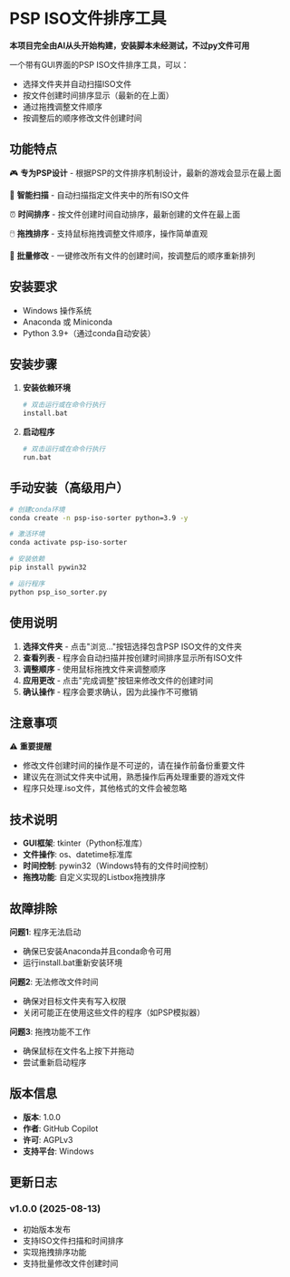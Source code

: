 # PSP ISO文件排序工具

**本项目完全由AI从头开始构建，安装脚本未经测试，不过py文件可用**

一个带有GUI界面的PSP ISO文件排序工具，可以：
- 选择文件夹并自动扫描ISO文件
- 按文件创建时间排序显示（最新的在上面）
- 通过拖拽调整文件顺序
- 按调整后的顺序修改文件创建时间

## 功能特点

🎮 **专为PSP设计** - 根据PSP的文件排序机制设计，最新的游戏会显示在最上面

📁 **智能扫描** - 自动扫描指定文件夹中的所有ISO文件

⏰ **时间排序** - 按文件创建时间自动排序，最新创建的文件在最上面

🖱️ **拖拽排序** - 支持鼠标拖拽调整文件顺序，操作简单直观

🔧 **批量修改** - 一键修改所有文件的创建时间，按调整后的顺序重新排列

## 安装要求

- Windows 操作系统
- Anaconda 或 Miniconda
- Python 3.9+（通过conda自动安装）

## 安装步骤

1. **安装依赖环境**
   ```bash
   # 双击运行或在命令行执行
   install.bat
   ```

2. **启动程序**
   ```bash
   # 双击运行或在命令行执行
   run.bat
   ```

## 手动安装（高级用户）

```bash
# 创建conda环境
conda create -n psp-iso-sorter python=3.9 -y

# 激活环境
conda activate psp-iso-sorter

# 安装依赖
pip install pywin32

# 运行程序
python psp_iso_sorter.py
```

## 使用说明

1. **选择文件夹** - 点击"浏览..."按钮选择包含PSP ISO文件的文件夹
2. **查看列表** - 程序会自动扫描并按创建时间排序显示所有ISO文件
3. **调整顺序** - 使用鼠标拖拽文件来调整顺序
4. **应用更改** - 点击"完成调整"按钮来修改文件的创建时间
5. **确认操作** - 程序会要求确认，因为此操作不可撤销

## 注意事项

⚠️ **重要提醒**
- 修改文件创建时间的操作是不可逆的，请在操作前备份重要文件
- 建议先在测试文件夹中试用，熟悉操作后再处理重要的游戏文件
- 程序只处理.iso文件，其他格式的文件会被忽略

## 技术说明

- **GUI框架**: tkinter（Python标准库）
- **文件操作**: os、datetime标准库
- **时间控制**: pywin32（Windows特有的文件时间控制）
- **拖拽功能**: 自定义实现的Listbox拖拽排序

## 故障排除

**问题1**: 程序无法启动
- 确保已安装Anaconda并且conda命令可用
- 运行install.bat重新安装环境

**问题2**: 无法修改文件时间
- 确保对目标文件夹有写入权限
- 关闭可能正在使用这些文件的程序（如PSP模拟器）

**问题3**: 拖拽功能不工作
- 确保鼠标在文件名上按下并拖动
- 尝试重新启动程序

## 版本信息

- **版本**: 1.0.0
- **作者**: GitHub Copilot
- **许可**: AGPLv3
- **支持平台**: Windows

## 更新日志

### v1.0.0 (2025-08-13)
- 初始版本发布
- 支持ISO文件扫描和时间排序
- 实现拖拽排序功能
- 支持批量修改文件创建时间
